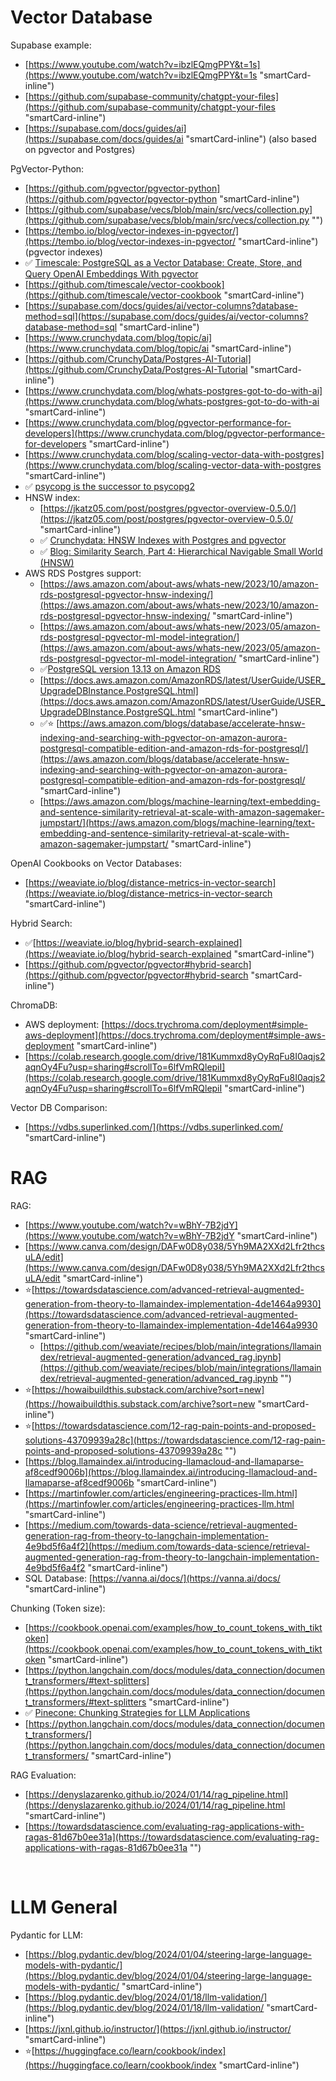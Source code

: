 # Vector Database

Supabase example:

- [https://www.youtube.com/watch?v=ibzlEQmgPPY&t=1s](https://www.youtube.com/watch?v=ibzlEQmgPPY&t=1s "smartCard-inline")
- [https://github.com/supabase-community/chatgpt-your-files](https://github.com/supabase-community/chatgpt-your-files "smartCard-inline")
- [https://supabase.com/docs/guides/ai](https://supabase.com/docs/guides/ai "smartCard-inline")  (also based on pgvector and Postgres)

PgVector-Python:

- [https://github.com/pgvector/pgvector-python](https://github.com/pgvector/pgvector-python "smartCard-inline")
- [https://github.com/supabase/vecs/blob/main/src/vecs/collection.py](https://github.com/supabase/vecs/blob/main/src/vecs/collection.py "‌")
- [https://tembo.io/blog/vector-indexes-in-pgvector/](https://tembo.io/blog/vector-indexes-in-pgvector/ "smartCard-inline")  (pgvector indexes)
- ✅ [Timescale: PostgreSQL as a Vector Database: Create, Store, and Query OpenAI Embeddings With pgvector](https://www.timescale.com/blog/postgresql-as-a-vector-database-create-store-and-query-openai-embeddings-with-pgvector/ "‌")
- [https://github.com/timescale/vector-cookbook](https://github.com/timescale/vector-cookbook "smartCard-inline")
- [https://supabase.com/docs/guides/ai/vector-columns?database-method=sql](https://supabase.com/docs/guides/ai/vector-columns?database-method=sql "smartCard-inline")
- [https://www.crunchydata.com/blog/topic/ai](https://www.crunchydata.com/blog/topic/ai "smartCard-inline")
- [https://github.com/CrunchyData/Postgres-AI-Tutorial](https://github.com/CrunchyData/Postgres-AI-Tutorial "smartCard-inline")
- [https://www.crunchydata.com/blog/whats-postgres-got-to-do-with-ai](https://www.crunchydata.com/blog/whats-postgres-got-to-do-with-ai "smartCard-inline")
- [https://www.crunchydata.com/blog/pgvector-performance-for-developers](https://www.crunchydata.com/blog/pgvector-performance-for-developers "smartCard-inline")
- [https://www.crunchydata.com/blog/scaling-vector-data-with-postgres](https://www.crunchydata.com/blog/scaling-vector-data-with-postgres "smartCard-inline")
- ✅ [psycopg is the successor to psycopg2](https://www.psycopg.org/psycopg3/docs/basic/install.html "‌")
- HNSW index:
  - [https://jkatz05.com/post/postgres/pgvector-overview-0.5.0/](https://jkatz05.com/post/postgres/pgvector-overview-0.5.0/ "smartCard-inline")
  - ✅ [Crunchydata: HNSW Indexes with Postgres and pgvector](https://www.crunchydata.com/blog/hnsw-indexes-with-postgres-and-pgvector "‌")
  - ✅ [Blog: Similarity Search, Part 4: Hierarchical Navigable Small World (HNSW)](https://towardsdatascience.com/similarity-search-part-4-hierarchical-navigable-small-world-hnsw-2aad4fe87d37 "‌")
- AWS RDS Postgres support:
  - [https://aws.amazon.com/about-aws/whats-new/2023/10/amazon-rds-postgresql-pgvector-hnsw-indexing/](https://aws.amazon.com/about-aws/whats-new/2023/10/amazon-rds-postgresql-pgvector-hnsw-indexing/ "smartCard-inline")
  - [https://aws.amazon.com/about-aws/whats-new/2023/05/amazon-rds-postgresql-pgvector-ml-model-integration/](https://aws.amazon.com/about-aws/whats-new/2023/05/amazon-rds-postgresql-pgvector-ml-model-integration/ "smartCard-inline")
  - ✅[PostgreSQL version 13.13 on Amazon RDS](https://docs.aws.amazon.com/AmazonRDS/latest/PostgreSQLReleaseNotes/postgresql-versions.html#postgresql-versions-version1313 "‌")
  - [https://docs.aws.amazon.com/AmazonRDS/latest/UserGuide/USER_UpgradeDBInstance.PostgreSQL.html](https://docs.aws.amazon.com/AmazonRDS/latest/UserGuide/USER_UpgradeDBInstance.PostgreSQL.html "smartCard-inline")
  - ✅⭐ [https://aws.amazon.com/blogs/database/accelerate-hnsw-indexing-and-searching-with-pgvector-on-amazon-aurora-postgresql-compatible-edition-and-amazon-rds-for-postgresql/](https://aws.amazon.com/blogs/database/accelerate-hnsw-indexing-and-searching-with-pgvector-on-amazon-aurora-postgresql-compatible-edition-and-amazon-rds-for-postgresql/ "smartCard-inline")
  - [https://aws.amazon.com/blogs/machine-learning/text-embedding-and-sentence-similarity-retrieval-at-scale-with-amazon-sagemaker-jumpstart/](https://aws.amazon.com/blogs/machine-learning/text-embedding-and-sentence-similarity-retrieval-at-scale-with-amazon-sagemaker-jumpstart/ "smartCard-inline")

OpenAI Cookbooks on Vector Databases:

- [https://weaviate.io/blog/distance-metrics-in-vector-search](https://weaviate.io/blog/distance-metrics-in-vector-search "smartCard-inline")

Hybrid Search:

- ✅[https://weaviate.io/blog/hybrid-search-explained](https://weaviate.io/blog/hybrid-search-explained "smartCard-inline")
- [https://github.com/pgvector/pgvector#hybrid-search](https://github.com/pgvector/pgvector#hybrid-search "smartCard-inline")

ChromaDB:

- AWS deployment: [https://docs.trychroma.com/deployment#simple-aws-deployment](https://docs.trychroma.com/deployment#simple-aws-deployment "smartCard-inline")
- [https://colab.research.google.com/drive/181Kummxd8yOyRqFu8I0aqjs2aqnOy4Fu?usp=sharing#scrollTo=6lfVmRQlepiI](https://colab.research.google.com/drive/181Kummxd8yOyRqFu8I0aqjs2aqnOy4Fu?usp=sharing#scrollTo=6lfVmRQlepiI "smartCard-inline")

Vector DB Comparison:

- [https://vdbs.superlinked.com/](https://vdbs.superlinked.com/ "smartCard-inline")

# RAG

RAG:

- [https://www.youtube.com/watch?v=wBhY-7B2jdY](https://www.youtube.com/watch?v=wBhY-7B2jdY "smartCard-inline")
- [https://www.canva.com/design/DAFw0D8y038/5Yh9MA2XXd2Lfr2thcsuLA/edit](https://www.canva.com/design/DAFw0D8y038/5Yh9MA2XXd2Lfr2thcsuLA/edit "smartCard-inline")
- ⭐[https://towardsdatascience.com/advanced-retrieval-augmented-generation-from-theory-to-llamaindex-implementation-4de1464a9930](https://towardsdatascience.com/advanced-retrieval-augmented-generation-from-theory-to-llamaindex-implementation-4de1464a9930 "smartCard-inline")
  - [https://github.com/weaviate/recipes/blob/main/integrations/llamaindex/retrieval-augmented-generation/advanced_rag.ipynb](https://github.com/weaviate/recipes/blob/main/integrations/llamaindex/retrieval-augmented-generation/advanced_rag.ipynb "‌")
- ⭐[https://howaibuildthis.substack.com/archive?sort=new](https://howaibuildthis.substack.com/archive?sort=new "smartCard-inline")
- ⭐[https://towardsdatascience.com/12-rag-pain-points-and-proposed-solutions-43709939a28c](https://towardsdatascience.com/12-rag-pain-points-and-proposed-solutions-43709939a28c "‌")
- [https://blog.llamaindex.ai/introducing-llamacloud-and-llamaparse-af8cedf9006b](https://blog.llamaindex.ai/introducing-llamacloud-and-llamaparse-af8cedf9006b "smartCard-inline")
- [https://martinfowler.com/articles/engineering-practices-llm.html](https://martinfowler.com/articles/engineering-practices-llm.html "smartCard-inline")
- [https://medium.com/towards-data-science/retrieval-augmented-generation-rag-from-theory-to-langchain-implementation-4e9bd5f6a4f2](https://medium.com/towards-data-science/retrieval-augmented-generation-rag-from-theory-to-langchain-implementation-4e9bd5f6a4f2 "smartCard-inline")
- SQL Database: [https://vanna.ai/docs/](https://vanna.ai/docs/ "smartCard-inline")

Chunking (Token size):

- [https://cookbook.openai.com/examples/how_to_count_tokens_with_tiktoken](https://cookbook.openai.com/examples/how_to_count_tokens_with_tiktoken "smartCard-inline")
- [https://python.langchain.com/docs/modules/data_connection/document_transformers/#text-splitters](https://python.langchain.com/docs/modules/data_connection/document_transformers/#text-splitters "smartCard-inline")
- ✅ [Pinecone: Chunking Strategies for LLM Applications](https://www.pinecone.io/learn/chunking-strategies/ "‌")
- [https://python.langchain.com/docs/modules/data_connection/document_transformers/](https://python.langchain.com/docs/modules/data_connection/document_transformers/ "smartCard-inline")

RAG Evaluation:

- [https://denyslazarenko.github.io/2024/01/14/rag_pipeline.html](https://denyslazarenko.github.io/2024/01/14/rag_pipeline.html "smartCard-inline")
- [https://towardsdatascience.com/evaluating-rag-applications-with-ragas-81d67b0ee31a](https://towardsdatascience.com/evaluating-rag-applications-with-ragas-81d67b0ee31a "‌")

‌

# LLM General

Pydantic for LLM:

- [https://blog.pydantic.dev/blog/2024/01/04/steering-large-language-models-with-pydantic/](https://blog.pydantic.dev/blog/2024/01/04/steering-large-language-models-with-pydantic/ "smartCard-inline")
- [https://blog.pydantic.dev/blog/2024/01/18/llm-validation/](https://blog.pydantic.dev/blog/2024/01/18/llm-validation/ "smartCard-inline")
- [https://jxnl.github.io/instructor/](https://jxnl.github.io/instructor/ "smartCard-inline")
- ⭐[https://huggingface.co/learn/cookbook/index](https://huggingface.co/learn/cookbook/index "smartCard-inline")
